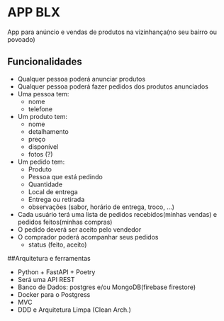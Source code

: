 # APP BLX

App para anúncio e vendas de produtos na vizinhança(no seu bairro ou povoado)

## Funcionalidades

- Qualquer pessoa poderá anunciar produtos
- Qualquer pessoa poderá fazer pedidos dos produtos anunciados
- Uma pessoa tem:
  - nome
  - telefone
- Um produto tem:
  - nome
  - detalhamento
  - preço
  - disponível
  - fotos (?)
- Um pedido tem:
  - Produto
  - Pessoa que está pedindo
  - Quantidade
  - Local de entrega
  - Entrega ou retirada
  - observações (sabor, horário de entrega, troco, ...)
- Cada usuário terá uma lista de pedidos recebidos(minhas vendas) e pedidos feitos(minhas compras)
- O pedido deverá ser aceito pelo vendedor
- O comprador poderá acompanhar seus pedidos
  - status (feito, aceito)

##Arquitetura e ferramentas
- Python + FastAPI + Poetry
- Será uma API REST
- Banco de Dados: postgres e/ou MongoDB(firebase firestore)
- Docker para o Postgress
- MVC
- DDD e Arquitetura Limpa (Clean Arch.)
